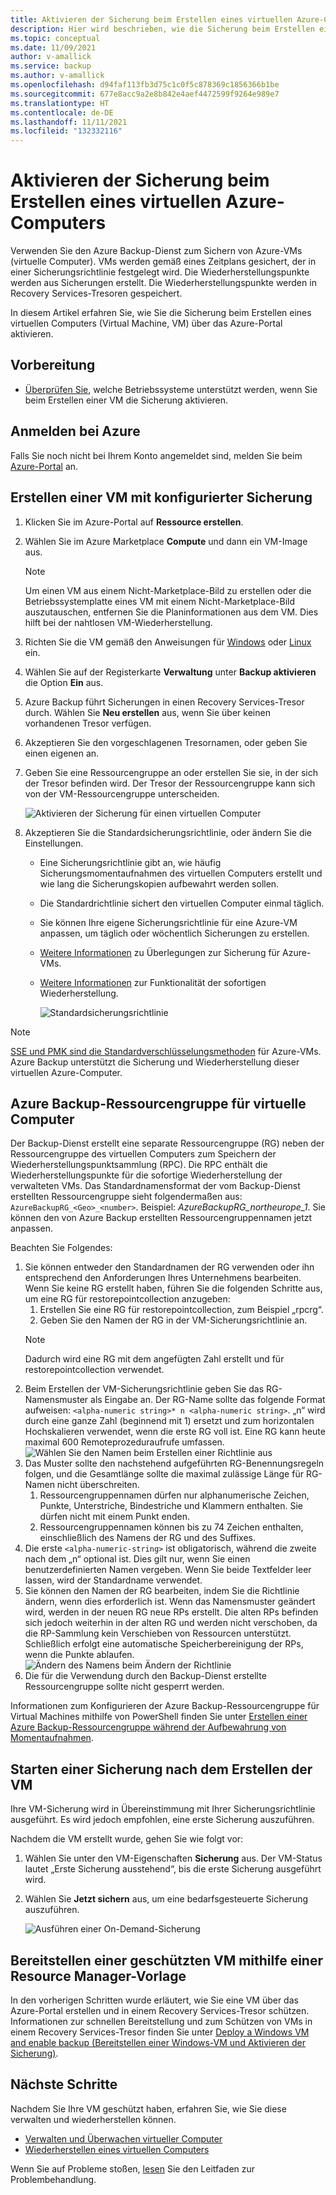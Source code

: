```yaml
---
title: Aktivieren der Sicherung beim Erstellen eines virtuellen Azure-Computers
description: Hier wird beschrieben, wie die Sicherung beim Erstellen eines virtuellen Azure-Computers mit Azure Backup aktiviert wird.
ms.topic: conceptual
ms.date: 11/09/2021
author: v-amallick
ms.service: backup
ms.author: v-amallick
ms.openlocfilehash: d94faf113fb3d75c1c0f5c878369c1856366b1be
ms.sourcegitcommit: 677e8acc9a2e8b842e4aef4472599f9264e989e7
ms.translationtype: HT
ms.contentlocale: de-DE
ms.lasthandoff: 11/11/2021
ms.locfileid: "132332116"
---
```

# <a name="enable-backup-when-you-create-an-azure-vm"></a>Aktivieren der Sicherung beim Erstellen eines virtuellen Azure-Computers

Verwenden Sie den Azure Backup-Dienst zum Sichern von Azure-VMs (virtuelle Computer). VMs werden gemäß eines Zeitplans gesichert, der in einer Sicherungsrichtlinie festgelegt wird. Die Wiederherstellungspunkte werden aus Sicherungen erstellt. Die Wiederherstellungspunkte werden in Recovery Services-Tresoren gespeichert.

In diesem Artikel erfahren Sie, wie Sie die Sicherung beim Erstellen eines virtuellen Computers (Virtual Machine, VM) über das Azure-Portal aktivieren.  

## <a name="before-you-start"></a>Vorbereitung

- [Überprüfen Sie](backup-support-matrix-iaas.md#supported-backup-actions), welche Betriebssysteme unterstützt werden, wenn Sie beim Erstellen einer VM die Sicherung aktivieren.

## <a name="sign-in-to-azure"></a>Anmelden bei Azure

Falls Sie noch nicht bei Ihrem Konto angemeldet sind, melden Sie beim [Azure-Portal](https://portal.azure.com) an.

## <a name="create-a-vm-with-backup-configured"></a>Erstellen einer VM mit konfigurierter Sicherung

1. Klicken Sie im Azure-Portal auf **Ressource erstellen**.

2. Wählen Sie im Azure Marketplace **Compute** und dann ein VM-Image aus.

   >[!Note]
   >Um einen VM aus einem Nicht-Marketplace-Bild zu erstellen oder die Betriebssystemplatte eines VM mit einem Nicht-Marketplace-Bild auszutauschen, entfernen Sie die Planinformationen aus dem VM. Dies hilft bei der nahtlosen VM-Wiederherstellung.

3. Richten Sie die VM gemäß den Anweisungen für [Windows](../virtual-machines/windows/quick-create-portal.md) oder [Linux](../virtual-machines/linux/quick-create-portal.md) ein.

4. Wählen Sie auf der Registerkarte **Verwaltung** unter **Backup aktivieren** die Option **Ein** aus.
5. Azure Backup führt Sicherungen in einen Recovery Services-Tresor durch. Wählen Sie **Neu erstellen** aus, wenn Sie über keinen vorhandenen Tresor verfügen.
6. Akzeptieren Sie den vorgeschlagenen Tresornamen, oder geben Sie einen eigenen an.
7. Geben Sie eine Ressourcengruppe an oder erstellen Sie sie, in der sich der Tresor befinden wird. Der Tresor der Ressourcengruppe kann sich von der VM-Ressourcengruppe unterscheiden.

    ![Aktivieren der Sicherung für einen virtuellen Computer](./media/backup-during-vm-creation/enable-backup.png)

8. Akzeptieren Sie die Standardsicherungsrichtlinie, oder ändern Sie die Einstellungen.
    - Eine Sicherungsrichtlinie gibt an, wie häufig Sicherungsmomentaufnahmen des virtuellen Computers erstellt und wie lang die Sicherungskopien aufbewahrt werden sollen.
    - Die Standardrichtlinie sichert den virtuellen Computer einmal täglich.
    - Sie können Ihre eigene Sicherungsrichtlinie für eine Azure-VM anpassen, um täglich oder wöchentlich Sicherungen zu erstellen.
    - [Weitere Informationen](backup-azure-vms-introduction.md#backup-and-restore-considerations) zu Überlegungen zur Sicherung für Azure-VMs.
    - [Weitere Informationen](backup-instant-restore-capability.md) zur Funktionalität der sofortigen Wiederherstellung.

      ![Standardsicherungsrichtlinie](./media/backup-during-vm-creation/daily-policy.png)

>[!NOTE]
> [SSE und PMK sind die Standardverschlüsselungsmethoden](backup-encryption.md) für Azure-VMs. Azure Backup unterstützt die Sicherung und Wiederherstellung dieser virtuellen Azure-Computer.

## <a name="azure-backup-resource-group-for-virtual-machines"></a>Azure Backup-Ressourcengruppe für virtuelle Computer

Der Backup-Dienst erstellt eine separate Ressourcengruppe (RG) neben der Ressourcengruppe des virtuellen Computers zum Speichern der Wiederherstellungspunktsammlung (RPC). Die RPC enthält die Wiederherstellungspunkte für die sofortige Wiederherstellung der verwalteten VMs. Das Standardnamensformat der vom Backup-Dienst erstellten Ressourcengruppe sieht folgendermaßen aus: `AzureBackupRG_<Geo>_<number>`. Beispiel: *AzureBackupRG_northeurope_1*. Sie können den von Azure Backup erstellten Ressourcengruppennamen jetzt anpassen.

Beachten Sie Folgendes:

1. Sie können entweder den Standardnamen der RG verwenden oder ihn entsprechend den Anforderungen Ihres Unternehmens bearbeiten.<br>Wenn Sie keine RG erstellt haben, führen Sie die folgenden Schritte aus, um eine RG für restorepointcollection anzugeben:
   1. Erstellen Sie eine RG für restorepointcollection, zum Beispiel „rpcrg“.
   1. Geben Sie den Namen der RG in der VM-Sicherungsrichtlinie an.
   >[!NOTE]
   >Dadurch wird eine RG mit dem angefügten Zahl erstellt und für restorepointcollection verwendet.
1. Beim Erstellen der VM-Sicherungsrichtlinie geben Sie das RG-Namensmuster als Eingabe an. Der RG-Name sollte das folgende Format aufweisen: `<alpha-numeric string>* n <alpha-numeric string>`. „n“ wird durch eine ganze Zahl (beginnend mit 1) ersetzt und zum horizontalen Hochskalieren verwendet, wenn die erste RG voll ist. Eine RG kann heute maximal 600 Remoteprozeduraufrufe umfassen.
              ![Wählen Sie den Namen beim Erstellen einer Richtlinie aus](./media/backup-during-vm-creation/create-policy.png)
1. Das Muster sollte den nachstehend aufgeführten RG-Benennungsregeln folgen, und die Gesamtlänge sollte die maximal zulässige Länge für RG-Namen nicht überschreiten.
    1. Ressourcengruppennamen dürfen nur alphanumerische Zeichen, Punkte, Unterstriche, Bindestriche und Klammern enthalten. Sie dürfen nicht mit einem Punkt enden.
    2. Ressourcengruppennamen können bis zu 74 Zeichen enthalten, einschließlich des Namens der RG und des Suffixes.
1. Die erste `<alpha-numeric-string>` ist obligatorisch, während die zweite nach dem „n“ optional ist. Dies gilt nur, wenn Sie einen benutzerdefinierten Namen vergeben. Wenn Sie beide Textfelder leer lassen, wird der Standardname verwendet.
1. Sie können den Namen der RG bearbeiten, indem Sie die Richtlinie ändern, wenn dies erforderlich ist. Wenn das Namensmuster geändert wird, werden in der neuen RG neue RPs erstellt. Die alten RPs befinden sich jedoch weiterhin in der alten RG und werden nicht verschoben, da die RP-Sammlung kein Verschieben von Ressourcen unterstützt. Schließlich erfolgt eine automatische Speicherbereinigung der RPs, wenn die Punkte ablaufen.
![Ändern des Namens beim Ändern der Richtlinie](./media/backup-during-vm-creation/modify-policy.png)
1. Die für die Verwendung durch den Backup-Dienst erstellte Ressourcengruppe sollte nicht gesperrt werden.

Informationen zum Konfigurieren der Azure Backup-Ressourcengruppe für Virtual Machines mithilfe von PowerShell finden Sie unter [Erstellen einer Azure Backup-Ressourcengruppe während der Aufbewahrung von Momentaufnahmen](backup-azure-vms-automation.md#creating-azure-backup-resource-group-during-snapshot-retention).

## <a name="start-a-backup-after-creating-the-vm"></a>Starten einer Sicherung nach dem Erstellen der VM

Ihre VM-Sicherung wird in Übereinstimmung mit Ihrer Sicherungsrichtlinie ausgeführt. Es wird jedoch empfohlen, eine erste Sicherung auszuführen.

Nachdem die VM erstellt wurde, gehen Sie wie folgt vor:

1. Wählen Sie unter den VM-Eigenschaften **Sicherung** aus. Der VM-Status lautet „Erste Sicherung ausstehend“, bis die erste Sicherung ausgeführt wird.
2. Wählen Sie **Jetzt sichern** aus, um eine bedarfsgesteuerte Sicherung auszuführen.

    ![Ausführen einer On-Demand-Sicherung](./media/backup-during-vm-creation/run-backup.png)

## <a name="use-a-resource-manager-template-to-deploy-a-protected-vm"></a>Bereitstellen einer geschützten VM mithilfe einer Resource Manager-Vorlage

In den vorherigen Schritten wurde erläutert, wie Sie eine VM über das Azure-Portal erstellen und in einem Recovery Services-Tresor schützen. Informationen zur schnellen Bereitstellung und zum Schützen von VMs in einem Recovery Services-Tresor finden Sie unter [Deploy a Windows VM and enable backup (Bereitstellen einer Windows-VM und Aktivieren der Sicherung)](https://azure.microsoft.com/resources/templates/recovery-services-create-vm-and-configure-backup/).

## <a name="next-steps"></a>Nächste Schritte

Nachdem Sie Ihre VM geschützt haben, erfahren Sie, wie Sie diese verwalten und wiederherstellen können.

- [Verwalten und Überwachen virtueller Computer](backup-azure-manage-vms.md)
- [Wiederherstellen eines virtuellen Computers](backup-azure-arm-restore-vms.md)

Wenn Sie auf Probleme stoßen, [lesen](backup-azure-vms-troubleshoot.md) Sie den Leitfaden zur Problembehandlung.
